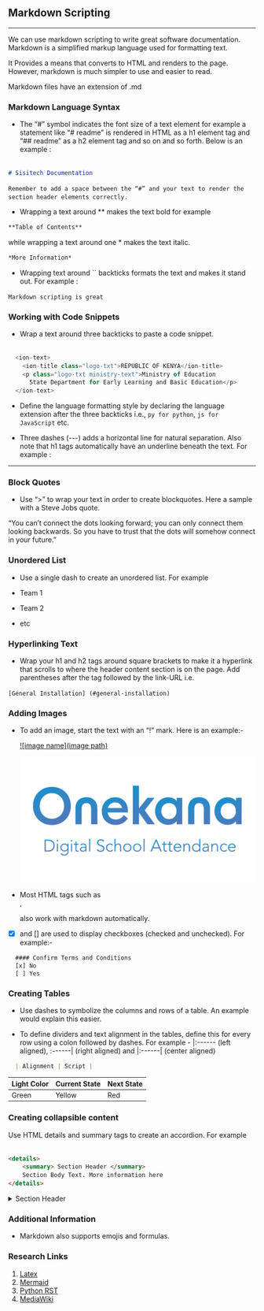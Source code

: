 
## Markdown Scripting

---

We can use markdown scripting to write great software documentation. Markdown is a simplified markup language used for formatting text.

It Provides a means that converts to HTML and renders to the page. However, markdown is much simpler to use and easier to read.

Markdown files have an extension of .md


### Markdown Language Syntax

- The “#” symbol indicates the font size of a text element for example a statement like “# readme” is rendered in HTML as a h1 element tag and “## readme” as a h2 element tag and so on and so forth. Below is an example : 

```md

# Sisitech Documentation

```

`Remember to add a space between the “#” and your text to render the section header elements correctly.`

- Wrapping a text around ** makes the text bold for example  

```md
**Table of Contents** 
```
while wrapping a text around one * makes the text italic. 

```md
*More Information* 
```

-	Wrapping text around `` backticks formats the text and makes it stand out. For example :


`Markdown scripting is great`

### Working with Code Snippets

- Wrap a text around three backticks to paste a code snippet. 

```js

  <ion-text>
    <ion-title class="logo-txt">REPUBLIC OF KENYA</ion-title>
    <p class="logo-txt ministry-text">Ministry of Education
      State Department for Early Learning and Basic Education</p>
  </ion-text>

```

- Define the language formatting style by declaring the language extension after the three backticks i.e., `py for python`, `js for JavaScript` etc. 

-	Three dashes (---) adds a horizontal line for natural separation. Also note that h1 tags automatically have an underline beneath the text. For example : 

---

### Block Quotes

-	Use “>” to wrap your text in order to create blockquotes. Here a sample with a Steve Jobs quote.

>
“You can’t connect the dots looking forward; you can only connect them looking backwards. So you have to trust that the dots will somehow connect in your future.”
>

### Unordered List

-	Use a single dash to create an unordered list. For example 

  - Team 1
  - Team 2
  - etc

### Hyperlinking Text

  -	Wrap your h1 and h2 tags around square brackets to make it a hyperlink that scrolls to where the header content section is on the page. Add parentheses after the tag followed by the link-URL i.e. 

  `[General Installation] (#general-installation)`

### Adding Images

  -	To add an image, start the text with an “!” mark. Here is an example:-

    [![image name](image path)](image_url)

    [![onekana-logo](../onekana-logo.png)](https://moekedash.request.africa/)

  -	Most HTML tags such as <br> , <p> also work with markdown automatically.

  -	[x] and [] are used to display checkboxes (checked and unchecked). For example:-

  ```
    #### Confirm Terms and Conditions
    [x] No
    [ ] Yes
  ```

### Creating Tables

  - Use dashes to symbolize the columns and rows of a table. An example would explain this easier. 

  - To define dividers and text alignment in the tables, define this for every row using a colon followed by dashes. 
  For example - |:------ (left aligned), :------| (right aligned) and |:------| (center aligned)

```md
  | Alignment | Script |

```

| Light Color | Current State | Next State |
|:------ | :------ |:------ |
| Green | Yellow | Red |

### Creating collapsible content  

Use HTML details and summary tags to create an accordion. For example 

```md

<details>
	<summary> Section Header </summary>
    Section Body Text. More information here
</details>

```

<details>
	<summary> Section Header </summary>
    Section Body Text. More information here. 
</details>


### Additional Information

- Markdown also supports emojis  and formulas. 

### Research Links

1. [Latex](https://www.latex-project.org/)
1. [Mermaid ](https://mermaid-js.github.io/mermaid/#/)
1. [Python RST](https://en.wikipedia.org/wiki/ReStructuredText)
1. [MediaWiki](https://www.mediawiki.org/wiki/MediaWiki)